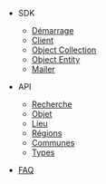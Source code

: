 * SDK
  * [Démarrage](/sdk/demarrage.md)
  * [Client](/sdk/recherche.md)
  * [Object Collection](/sdk/objectCollection.md)
  * [Object Entity](/sdk/objectEntity.md)
  * [Mailer](/sdk/mailer.md)

* API
  * [Recherche](/api/recherche.md)
  * [Objet](/api/objet.md)
  * [Lieu](/api/lieu.md)
  * [Régions](/api/regions.md)
  * [Communes](/api/communes.md)
  * [Types](/api/types.md)

* [FAQ](/faq.md)
